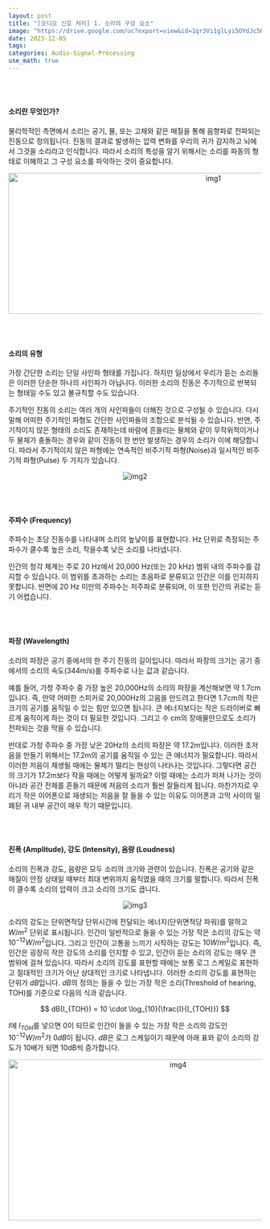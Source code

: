 ```yaml
---
layout: post
title: "[오디오 신호 처리] 1. 소리의 구성 요소"
image: "https://drive.google.com/uc?export=view&id=1qr3Vi1glLyi5OYdJc5HQX4obX-43iy3x"
date: 2023-12-05
tags:
categories: Audio-Signal-Processing
use_math: true
---
```


<br><br>

#### 소리란 무엇인가?

물리학적인 측면에서 소리는 공기, 물, 또는 고체와 같은 매질을 통해 음향파로 전파되는 진동으로 정의됩니다. 진동의 결과로 발생하는 압력 변화를 우리의 귀가 감지하고 뇌에서 그것을 소리라고 인식합니다. 따라서 소리의 특성을 알기 위해서는 소리를 파동의 형태로 이해하고 그 구성 요소를 파악하는 것이 중요합니다.

<p align="center">
  <img src="https://drive.google.com/uc?export=view&id=1R0CL3J2XOzdnFc2HxmnuoIkJ6iazgwe5" alt="img1" style="width:800px;height:280px;">
</p>

<br><br>

#### 소리의 유형

가장 간단한 소리는 단일 사인파 형태를 가집니다. 하지만 일상에서 우리가 듣는 소리들은 이러한 단순한 하나의 사인파가 아닙니다. 이러한 소리의 진동은 주기적으로 반복되는 형태일 수도 있고 불규칙할 수도 있습니다.

주기적인 진동의 소리는 여러 개의 사인파들이 더해진 것으로 구성될 수 있습니다. 다시 말해 어떠한 주기적인 파형도 간단한 사인파들의 조합으로 분석될 수 있습니다. 반면, 주기적이지 않은 형태의 소리도 존재하는데 바람에 흔들리는 물체와 같이 무작위적이거나 두 물체가 충돌하는 경우와 같이 진동이 한 번만 발생하는 경우의 소리가 이에 해당합니다. 따라서 주기적이지 않은 파형에는 연속적인 비주기적 파형(Noise)과 일시적인 비주기적 파형(Pulse) 두 가지가 있습니다.

<p align="center">
  <img src="https://drive.google.com/uc?export=view&id=1T93Z7ho086ug4Q6tTOrPl7oQXToh6xjb" alt="img2">
</p>

<br><br>

#### 주파수 (Frequency)

주파수는 초당 진동수를 나타내며 소리의 높낮이를 표현합니다. Hz 단위로 측정되는 주파수가 클수록 높은 소리, 작을수록 낮은 소리를 나타냅니다.

인간의 청각 체계는 주로 20 Hz에서 20,000 Hz(또는 20 kHz) 범위 내의 주파수를 감지할 수 있습니다. 이 범위를 초과하는 소리는 초음파로 분류되고 인간은 이를 인지하지 못합니다. 반면에 20 Hz 미만의 주파수는 저주파로 분류되며, 이 또한 인간의 귀로는 듣기 어렵습니다.

<br><br>

#### 파장 (Wavelength)

소리의 파장은 공기 중에서의 한 주기 진동의 길이입니다. 따라서 파장의 크기는 공기 중에서의 소리의 속도(344m/s)를 주파수로 나눈 값과 같습니다.

예를 들어, 가청 주파수 중 가장 높은 20,000Hz의 소리의 파장을 계산해보면 약 1.7cm입니다. 즉, 만약 어떠한 스피커로 20,000Hz의 고음을 만드려고 한다면 1.7cm의 작은 크기의 공기를 움직일 수 있는 힘만 있으면 됩니다. 큰 에너지보다는 작은 드라이버로 빠르게 움직이게 하는 것이 더 필요한 것입니다. 그리고 수 cm의 장애물만으로도 소리가 전파되는 것을 막을 수 있습니다.

반대로 가청 주파수 중 가장 낮은 20Hz의 소리의 파장은 약 17.2m입니다. 이러한 초저음을 만들기 위해서는 17.2m의 공기를 움직일 수 있는 큰 에너지가 필요합니다. 따라서 이러한 저음이 재생될 때에는 물체가 떨리는 현상이 나타나는 것입니다. 그렇다면 공간의 크기가 17.2m보다 작을 때에는 어떻게 될까요? 이럴 때에는 소리가 퍼져 나가는 것이 아니라 공간 전체를 흔들기 때문에 저음의 소리가 훨씬 잘들리게 됩니다. 마찬가지로 우리가 작은 이어폰으로 재생되는 저음을 잘 들을 수 있는 이유도 이어폰과 고막 사이의 밀폐된 귀 내부 공간이 매우 작기 때문입니다.

<br><br>

#### 진폭 (Amplitude), 강도 (Intensity), 음량 (Loudness)

소리의 진폭과 강도, 음량은 모두 소리의 크기와 관련이 있습니다. 진폭은 공기와 같은 매질이 안정 상태일 때부터 최대 변위까지 움직였을 때의 크기를 말합니다. 따라서 진폭이 클수록 소리의 압력이 크고 소리의 크기도 큽니다.

<p align="center">
  <img src="https://drive.google.com/uc?export=view&id=1T6KjxW4sXAQdbs38xUYEUnNgyWz08RbW" alt="img3">
</p>


소리의 강도는 단위면적당 단위시간에 전달되는 에너지(단위면적당 파워)를 말하고 $W/m^2$ 단위로 표시됩니다. 인간이 일반적으로 들을 수 있는 가장 작은 소리의 강도는 약 $10^{-12} W/m^2$입니다. 그리고 인간이 고통을 느끼기 시작하는 강도는 $10 W/m^2$입니다. 즉, 인간은 굉장히 작은 강도의 소리를 인지할 수 있고, 인간이 듣는 소리의 강도는 매우 큰 범위에 걸쳐 있습니다. 따라서 소리의 강도를 표현할 때에는 보통 로그 스케일로 표현하고 절대적인 크기가 아닌 상대적인 크기로 나타냅니다. 이러한 소리의 강도를 표현하는 단위가 $dB$입니다. $dB$의 정의는 들을 수 있는 가장 작은 소리(Threshold of hearing, TOH)를 기준으로 다음의 식과 같습니다.

$$ dB(I_{TOH}) = 10 \cdot \log_{10}(\frac{I}{I_{TOH}}) $$

$I$에 $I_{TOH}$를 넣으면 0이 되므로 인간이 들을 수 있는 가장 작은 소리의 강도인 $10^{-12} W/m^2$가 $0dB$이 됩니다. $dB$은 로그 스케일이기 때문에 아래 표와 같이 소리의 강도가 10배가 되면 10dB씩 증가합니다.

<p align="center">
  <img src="https://drive.google.com/uc?export=view&id=1ebPfXOBVdLVHh4_7p8KORbovw3yHGmBE" alt="img4" style="width:660px;height:320px;">
</p>

